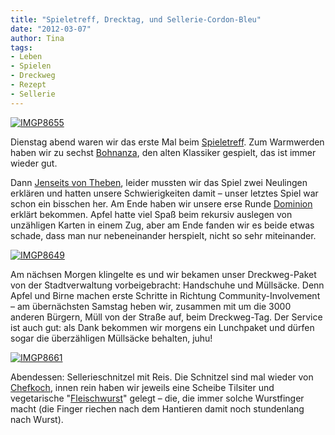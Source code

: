 ```yaml
---
title: "Spieletreff, Drecktag, und Sellerie-Cordon-Bleu"
date: "2012-03-07" 
author: Tina
tags:
- Leben
- Spielen
- Dreckweg
- Rezept
- Sellerie
---
```


[![](http://apfeleimer.files.wordpress.com/2012/03/imgp8655.jpg?w=540 "IMGP8655")](http://apfeleimer.wordpress.com/2012/03/07/spieletreff-drecktag-und-sellerie-cordon-bleu/imgp8655/)

Dienstag abend waren wir das erste Mal beim [Spieletreff](http://www.spieletreff-neuwied.de). Zum Warmwerden haben wir zu sechst [Bohnanza](http://boardgamegeek.com/boardgame/11/bohnanza "Bohnanza"), den alten Klassiker gespielt, das ist immer wieder gut. 

Dann [Jenseits von Theben](http://boardgamegeek.com/boardgame/30869/thebes "Jenseits von Theben"), leider mussten wir das Spiel zwei Neulingen erklären und hatten unsere Schwierigkeiten damit – unser letztes Spiel war schon ein bisschen her. Am Ende haben wir unsere erse Runde [Dominion](http://boardgamegeek.com/boardgame/36218/dominion "Dominion") erklärt bekommen. Apfel hatte viel Spaß beim rekursiv auslegen von unzähligen Karten in einem Zug, aber am Ende fanden wir es beide etwas schade, dass man nur nebeneinander herspielt, nicht so sehr miteinander.

[![](http://apfeleimer.files.wordpress.com/2012/03/imgp8649.jpg?w=540 "IMGP8649")](http://apfeleimer.wordpress.com/2012/03/07/spieletreff-drecktag-und-sellerie-cordon-bleu/imgp8649/)

Am nächsen Morgen klingelte es und wir bekamen unser Dreckweg-Paket von der Stadtverwaltung vorbeigebracht: Handschuhe und Müllsäcke. Denn Apfel und Birne machen erste Schritte in Richtung Community-Involvement – am übernächsten Samstag heben wir, zusammen mit um die 3000 anderen Bürgern, Müll von der Straße auf, beim Dreckweg-Tag. Der Service ist auch gut: als Dank bekommen wir morgens ein Lunchpaket und dürfen sogar die überzähligen Müllsäcke behalten, juhu!

[![](http://apfeleimer.files.wordpress.com/2012/03/imgp8661.jpg?w=540 "IMGP8661")](http://apfeleimer.wordpress.com/2012/03/07/spieletreff-drecktag-und-sellerie-cordon-bleu/imgp8661/)

Abendessen: Sellerieschnitzel mit Reis. Die Schnitzel sind mal wieder von [Chefkoch](http://www.chefkoch.de/rezepte/233951095856660/Sellerieschnitzel.html), innen rein haben wir jeweils eine Scheibe Tilsiter und vegetarische "[Fleischwurst](http://www.veggielife.de/kaltes_buefett/prima_lieblingswurst.html)" gelegt – die, die immer solche Wurstfinger macht (die Finger riechen nach dem Hantieren damit noch stundenlang nach Wurst).
